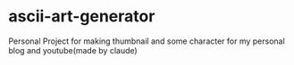 # ascii-art-generator
Personal Project for making thumbnail and some character for my personal blog and youtube(made by claude)
